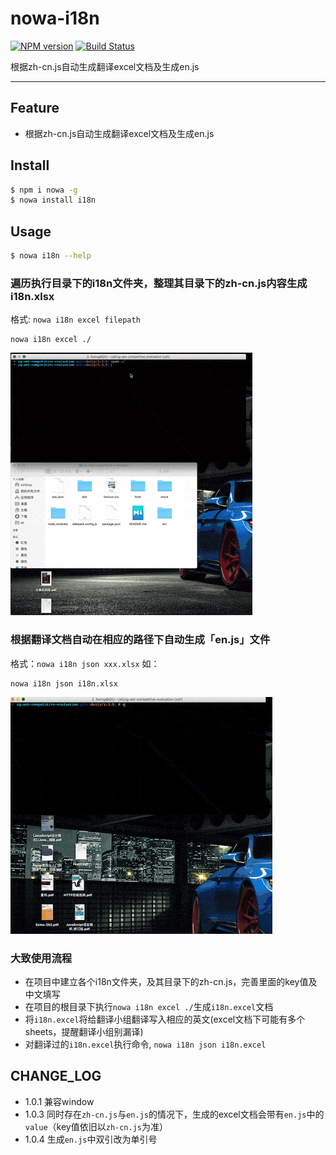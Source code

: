# nowa-i18n

[![NPM version](https://img.shields.io/npm/v/nowa-i18n.svg?style=flat)](https://npmjs.org/package/nowa-i18n)
[![Build Status](https://travis-ci.org/mosikoo/nowa-i18n.svg?branch=master)](https://travis-ci.org/mosikoo/nowa-i18n)

根据zh-cn.js自动生成翻译excel文档及生成en.js

---

## Feature

- 根据zh-cn.js自动生成翻译excel文档及生成en.js

## Install

```bash
$ npm i nowa -g
$ nowa install i18n
```

## Usage

```bash
$ nowa i18n --help
```

### 遍历执行目录下的i18n文件夹，整理其目录下的zh-cn.js内容生成i18n.xlsx
格式: `nowa i18n excel filepath`

```
nowa i18n excel ./
```

![excel](https://github.com/mosikoo/blog/blob/master/assets/nowa-excel-min.gif?raw=true)

### 根据翻译文档自动在相应的路径下自动生成「en.js」文件

格式：`nowa i18n json xxx.xlsx`
如：

```
nowa i18n json i18n.xlsx
```
![json](https://github.com/mosikoo/blog/blob/master/assets/json-min.gif?raw=true)

### 大致使用流程
- 在项目中建立各个i18n文件夹，及其目录下的zh-cn.js，完善里面的key值及中文填写
- 在项目的根目录下执行`nowa i18n excel ./`生成`i18n.excel`文档
- 将`i18n.excel`将给翻译小组翻译写入相应的英文(excel文档下可能有多个sheets，提醒翻译小组别漏译)
- 对翻译过的`i18n.excel`执行命令, `nowa i18n json i18n.excel`

## CHANGE_LOG
- 1.0.1 兼容window
- 1.0.3 同时存在`zh-cn.js`与`en.js`的情况下，生成的excel文档会带有`en.js`中的`value`（key值依旧以`zh-cn.js`为准）
- 1.0.4 生成`en.js`中双引改为单引号
